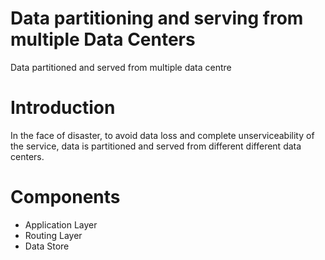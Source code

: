 # Data partitioning and serving from multiple Data Centers
Data partitioned and served from multiple data centre

# Introduction
In the face of disaster, to avoid data loss and complete unserviceability of the service, data is partitioned and served from different different data centers.

# Components
* Application Layer
* Routing Layer
* Data Store
